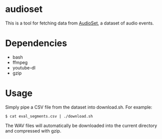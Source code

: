 # audioset

This is a tool for fetching data from [AudioSet](https://research.google.com/audioset/download.html), a dataset of audio events.

# Dependencies

 * bash
 * ffmpeg
 * youtube-dl
 * gzip

# Usage

Simply pipe a CSV file from the dataset into download.sh. For example:

```
$ cat eval_segments.csv | ./download.sh
```

The WAV files will automatically be downloaded into the current directory and compressed with gzip.
